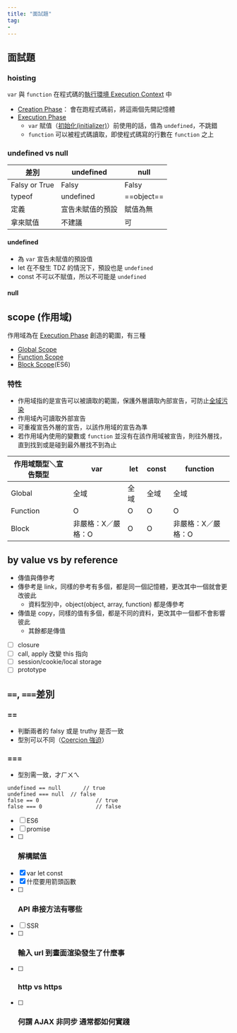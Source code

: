 ```yaml
---
title: "面試題"
tag: 
- 
---
```


##  面試題
### hoisting
`var` 與 `function` 在程式碼的[執行環境 Execution Context](執行環境%20Execution%20Context.md) 中
- [Creation Phase](Creation%20Phase.md)： 會在跑程式碼前，將這兩個先開記憶體
- [Execution Phase](Execution%20Phase.md) 
	-  `var` 賦值（[初始化(initializer)](初始化(initializer).md)）前使用的話，值為 `undefined`，不跳錯
	- `function` 可以被程式碼讀取，即使程式碼寫的行數在 `function` 之上

### undefined vs null

| 差別          | undefined        | null       |
| ------------- | ---------------- | ---------- |
| Falsy or True | Falsy            | Falsy      |
| typeof        | undefined        | ==object== |
| 定義          | 宣告未賦值的預設 | 賦值為無   |
| 拿來賦值      | 不建議           | 可         |

#### undefined
- 為 `var` 宣告未賦值的預設值
- let 在不發生 TDZ 的情況下，預設也是 `undefined`
- const 不可以不賦值，所以不可能是 `undefined`

#### null

## scope (作用域)
作用域為在 [Execution Phase](Execution%20Phase.md) 創造的範圍，有三種
- [Global Scope](Global%20Scope.md)
- [Function Scope](Function%20Scope.md)
- [Block Scope](Block%20Scope.md)(ES6)

### 特性
- 作用域指的是宣告可以被讀取的範圍，保護外層讀取內部宣告，可防止[全域污染](全域污染.md)
- 作用域內可讀取外部宣告
- 可重複宣告外層的宣告，以該作用域的宣告為準
- 若作用域內使用的變數或 `function` 並沒有在該作用域被宣告，則往外層找，直到找到或是碰到最外層找不到為止

| 作用域類型＼宣告類型 | var                | let  | const | function           |
| -------------------- | ------------------ | ---- | ----- | ------------------ |
| Global               | 全域               | 全域 | 全域  | 全域               |
| Function             | O                | O    | O     | O                  |
| Block                | 非嚴格：X／嚴格：O | O    | O     | 非嚴格：X／嚴格：O |

## by value vs by reference
- 傳值與傳參考
- 傳參考是 link，同樣的參考有多個，都是同一個記憶體，更改其中一個就會更改彼此
	- 資料型別中，object(object, array, function) 都是傳參考
- 傳值是 copy，同樣的值有多個，都是不同的資料，更改其中一個都不會影響彼此
	- 其餘都是傳值
	

- [ ] closure
- [ ] call, apply 改變 this 指向
- [ ] session/cookie/local storage
- [ ] prototype
##  `==`, `===`差別
### ==
- 判斷兩者的 falsy 或是 truthy 是否一致
- 型別可以不同（[Coercion 強迫](Coercion%20強迫.md)）

### ===
- 型別需一致，才ㄏㄨㄟ
```
undefined == null		// true
undefined === null	// false
false == 0					// true
false === 0					// false
```

- [ ]  ES6
- [ ]  promise
- [ ]  ### 解構賦值
- [x]  var let const
- [x]  什麼要用箭頭函數
- [ ]  ### API 串接方法有哪些
- [ ]  SSR
- [ ]  ### 輸入 url 到畫面渲染發生了什麼事
- [ ]  ### http vs https
- [ ]  ### 何謂 AJAX 非同步 通常都如何實踐